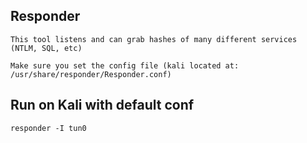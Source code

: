 ## Responder

```
This tool listens and can grab hashes of many different services (NTLM, SQL, etc)

Make sure you set the config file (kali located at: /usr/share/responder/Responder.conf)
```

## Run on Kali with default conf

```
responder -I tun0
```